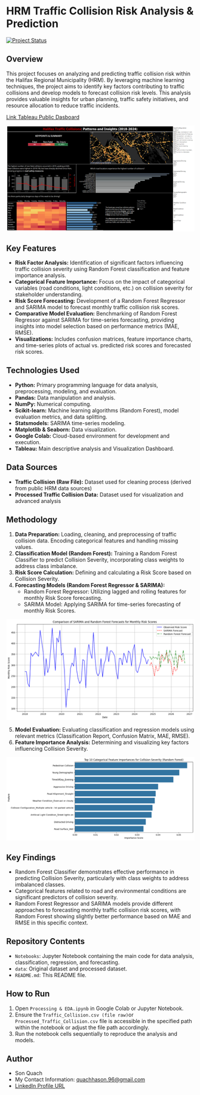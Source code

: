 # HRM Traffic Collision Risk Analysis & Prediction

[![Project Status](https://img.shields.io/badge/Status-Complete-brightgreen.svg)](https://github.com/quachhason/HRM_Traffic_Collision_Risk_Analysis_and_Prediction)

## Overview

This project focuses on analyzing and predicting traffic collision risk within the Halifax Regional Municipality (HRM).  By leveraging machine learning techniques, the project aims to identify key factors contributing to traffic collisions and develop models to forecast collision risk levels.  This analysis provides valuable insights for urban planning, traffic safety initiatives, and resource allocation to reduce traffic incidents.

[Link Tableau Public Dasboard](https://public.tableau.com/app/profile/sonquach/viz/HalifaxTrafficCollisionsPatternsandInsights2018-2024/Dashboard1)

![test](https://github.com/quachhason/HRM_Traffic_Collision_Risk_Analysis_and_Prediction/blob/main/Visualization/Tableau%20Dashboard%20image.png)
## Key Features

*   **Risk Factor Analysis:** Identification of significant factors influencing traffic collision severity using Random Forest classification and feature importance analysis.
*   **Categorical Feature Importance:**  Focus on the impact of categorical variables (road conditions, light conditions, etc.) on collision severity for stakeholder understanding.
*   **Risk Score Forecasting:** Development of a Random Forest Regressor and SARIMA model to forecast monthly traffic collision risk scores.
*   **Comparative Model Evaluation:**  Benchmarking of Random Forest Regressor against SARIMA for time-series forecasting, providing insights into model selection based on performance metrics (MAE, RMSE).
*   **Visualizations:**  Includes confusion matrices, feature importance charts, and time-series plots of actual vs. predicted risk scores and forecasted risk scores.

## Technologies Used

*   **Python:** Primary programming language for data analysis, preprocessing, modeling, and evaluation.
*   **Pandas:** Data manipulation and analysis.
*   **NumPy:** Numerical computing.
*   **Scikit-learn:** Machine learning algorithms (Random Forest), model evaluation metrics, and data splitting.
*   **Statsmodels:** SARIMA time-series modeling.
*   **Matplotlib & Seaborn:** Data visualization.
*   **Google Colab:** Cloud-based environment for development and execution.
*   **Tableau:** Main descriptive analysis and Visualization Dashboard.

## Data Sources
*   **Traffic Collision (Raw File):**  Dataset used for cleaning process (derived from public HRM data sources)
*   **Processed Traffic Collision Data:**  Dataset used for visualization and advanced analysis

## Methodology

1.  **Data Preparation:** Loading, cleaning, and preprocessing of traffic collision data. Encoding categorical features and handling missing values.
2.  **Classification Model (Random Forest):** Training a Random Forest Classifier to predict Collision Severity, incorporating class weights to address class imbalance.
3.  **Risk Score Calculation:** Defining and calculating a Risk Score based on Collision Severity.
4.  **Forecasting Models (Random Forest Regressor & SARIMA):**
    *   Random Forest Regressor:  Utilizing lagged and rolling features for monthly Risk Score forecasting.
    *   SARIMA Model: Applying SARIMA for time-series forecasting of monthly Risk Scores.
  
![test 1](https://github.com/quachhason/HRM_Traffic_Collision_Risk_Analysis_and_Prediction/blob/main/images/Forecasting.png?raw=true)

5.  **Model Evaluation:**  Evaluating classification and regression models using relevant metrics (Classification Report, Confusion Matrix, MAE, RMSE).
6.  **Feature Importance Analysis:** Determining and visualizing key factors influencing Collision Severity.

![test 2](https://github.com/quachhason/HRM_Traffic_Collision_Risk_Analysis_and_Prediction/blob/main/images/Top%2010%20Feature%20Importances.png)

## Key Findings

*   Random Forest Classifier demonstrates effective performance in predicting Collision Severity, particularly with class weights to address imbalanced classes.
*   Categorical features related to road and environmental conditions are significant predictors of collision severity.
*   Random Forest Regressor and SARIMA models provide different approaches to forecasting monthly traffic collision risk scores, with Random Forest showing slightly better performance based on MAE and RMSE in this specific context.

## Repository Contents

*   `Notebooks`: Jupyter Notebook containing the main code for data analysis, classification, regression, and forecasting.
*   `data`:  Original dataset and processed dataset.
*   `README.md`: This README file.

## How to Run

1.  Open `Processing & EDA.ipynb` in Google Colab or Jupyter Notebook.
2.  Ensure the `Traffic_Collision.csv (file raw)`or `Processed_Traffic_Collision.csv` file is accessible in the specified path within the notebook or adjust the file path accordingly.
3.  Run the notebook cells sequentially to reproduce the analysis and models.

## Author

*   Son Quach
*   My Contact Information: quachhason.96@gmail.com
*   [LinkedIn Profile URL](https://www.linkedin.com/in/quachhason/)
